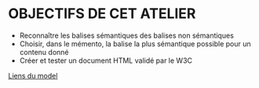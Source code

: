 # OBJECTIFS DE CET ATELIER

- Reconnaître les balises sémantiques des balises non sémantiques
- Choisir, dans le mémento, la balise la plus sémantique possible pour un contenu donné
- Créer et tester un document HTML validé par le W3C

[Liens du model](https://btemplates.com/2016/blogger-template-bold-headline/demo/)
